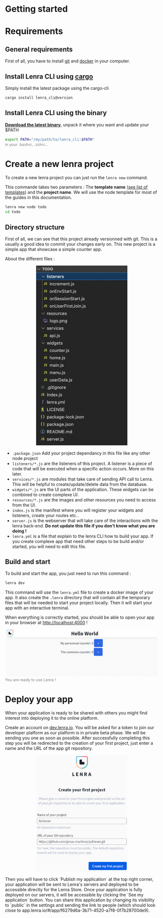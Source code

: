 # Getting started

# Requirements

## General requirements

First of all, you have to install [git](https://git-scm.com/book/en/v2/Getting-Started-Installing-Git) and [docker](https://docs.docker.com/engine/install/) in your computer.

## Install Lenra CLI using [**cargo**](https://doc.rust-lang.org/cargo/getting-started/installation.html)

Simply install the latest package using the cargo-cli

```bash
cargo install lenra_cli@version
```

## Install Lenra CLI using the binary

**[Download the latest binary](https://github.com/lenra-io/lenra_cli/releases)**, unpack it where you want and update your $PATH

```bash
export PATH="/my/path/to/lenra_cli:$PATH"
```
<figcaption align="left" style="margin-top: -13px; margin-bottom: 13px; color: gray; font-size: 0.9em;">in your .bashrc, .zshrc…</figcaption>


# Create a new lenra project

To create a new lenra project you can just run the `lenra new` command.

This commande takes two parameters : The **template name** ([see list of templates](https://github.com/orgs/lenra-io/repositories?q=&type=template&language=&sort=stargazers)) and the **project name**. We will use the node template for most of the guides in this documentation.

```bash
lenra new node todo
cd todo
```

## Directory structure

First of all, we can see that this project already versionned with git. This is a usually a good idea to commit your changes early on. This new project is a simple app that showcase a simple counter app.

About the different files : 

<p align="center">
    <img src="img/file_tree.png" alt="file system" width="300"/>
</p>

- `.package.json`  Add your project dependancy in this file like any other node project
- `listeners/*.js` are the listeners of this project. A listener is a piece of code that will be executed when a specific action occurs. More on this later.
- `services/*.js` are modules that take care of sending API call to Lenra. This will be helpful to create/update/delete data from the database.
- `widgets/*.js` are the UI parts of the application. These widgets can be combined to create complexe UI.
- `resources/*.js` are the images and other resources you need to access from the UI.
- `index.js` is the manifest where you will register your widgets and listeners, create your routes etc..
- `server.js` is the webserver that will take care of the interactions with the lenra back-end. **Do not update this file if you don’t know what you are doing !**
- `lenra.yml` is a file that explain to the lenra CLI how to build your app. If you create complexe app that need other steps to be build and/or started, you will need to edit this file.

## Build and start

To build and start the app, you just need to run this command :

```bash
lenra dev
```

This command will use the `lenra.yml` file to create a docker image of your app. It also create the `.lenra` directory that will contain all the temporary files that will be needed to start your project locally. Then it will start your app with an interactive terminal.

When everything is correctly started, you should be able to open your app in your browser at [http://localhost:4000](http://localhost:4000) !

<p align="center">
    <img src="img/app_template.png" alt="You are ready to use Lenra !" width="500"/>
    <figcaption align="left" style="margin-top: -13px; margin-bottom: 13px; color: gray; font-size: 0.9em;">You are ready to use Lenra !</figcaption>
</p>


# Deploy your app

When your application is ready to be shared with others you might find interest into deploying it to the online platform.

Create an account on [dev.lenra.io](http://dev.lenra.io).
You will be asked for a token to join our developer platform as our platform is in private beta phase.
We will be sending you one as soon as possible.
After successfully completing this step you will be redirected to the creation of your first project, just enter a name and the URL of the app git repository.
<p align="center">
    <img src="img/new-lenra-project.png" alt="New Lenra project" width="300"/>
</p>
Then you will have to click `Publish my application` at the top right corner, your application will be sent to Lenra's servers and deployed to be accessible directly for the Lenra Store. 
Once your application is fully deployed on our servers, it will be accessible by clicking the `See my application` button. 
You can share this application by changing its visibility to `public` in the settings and sending the link to people (which should look close to app.lenra.io/#/app/f6279d6a-3b71-4520-a7f8-0f7b28700de9).